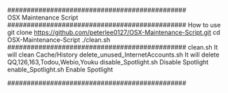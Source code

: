 ##############################################	
	OSX Maintenance Script
##############################################
How to use
	git clone https://github.com/peterlee0127/OSX-Maintenance-Script.git
	cd OSX-Maintenance-Script 
	./clean.sh
##############################################
clean.sh
	It will clean Cache/History
delete_unused_InternetAccounts.sh
	It will delete QQ,126,163,Todou,Webio,Youku
disable_Spotlight.sh
	Disable Spotlight
enable_Spotlight.sh
	Enable Spotlight

##############################################
